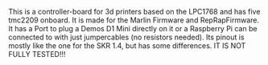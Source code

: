 This is a controller-board for 3d printers based on the LPC1768 and has five tmc2209 onboard. It is made for the Marlin Firmware and RepRapFirmware. It has a Port to plug a Demos D1 Mini directly on it or a Raspberry Pi can be connected to with just jumpercables (no resistors needed). Its pinout is mostly like the one for the SKR 1.4, but has some differences.
IT IS NOT FULLY TESTED!!!
